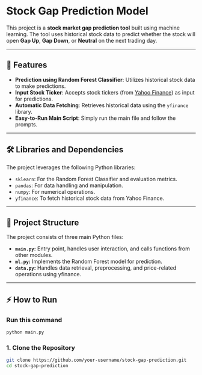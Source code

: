 # Stock Gap Prediction Model

This project is a **stock market gap prediction tool** built using machine learning. The tool uses historical stock data to predict whether the stock will open **Gap Up**, **Gap Down**, or **Neutral** on the next trading day.

---

## 🚀 Features

- **Prediction using Random Forest Classifier**: Utilizes historical stock data to make predictions.
- **Input Stock Ticker**: Accepts stock tickers (from [Yahoo Finance](https://finance.yahoo.com)) as input for predictions.
- **Automatic Data Fetching**: Retrieves historical data using the `yfinance` library.
- **Easy-to-Run Main Script**: Simply run the main file and follow the prompts.

---

## 🛠️ Libraries and Dependencies

The project leverages the following Python libraries:
- `sklearn`: For the Random Forest Classifier and evaluation metrics.
- `pandas`: For data handling and manipulation.
- `numpy`: For numerical operations.
- `yfinance`: To fetch historical stock data from Yahoo Finance.

---

## 📂 Project Structure
The project consists of three main Python files:

- **`main.py`:** Entry point, handles user interaction, and calls functions from other modules.
- **`ml.py`:** Implements the Random Forest model for prediction.
- **`data.py`:** Handles data retrieval, preprocessing, and price-related operations using yfinance.


---

## ⚡ How to Run
### Run this command
```bash
python main.py
```
### 1. Clone the Repository
```bash
git clone https://github.com/your-username/stock-gap-prediction.git
cd stock-gap-prediction
